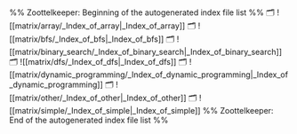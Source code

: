%% Zoottelkeeper: Beginning of the autogenerated index file list  %%
🗂️ ![[matrix/array/_Index_of_array|_Index_of_array]]
🗂️ ![[matrix/bfs/_Index_of_bfs|_Index_of_bfs]]
🗂️ ![[matrix/binary_search/_Index_of_binary_search|_Index_of_binary_search]]
🗂️ ![[matrix/dfs/_Index_of_dfs|_Index_of_dfs]]
🗂️ ![[matrix/dynamic_programming/_Index_of_dynamic_programming|_Index_of_dynamic_programming]]
🗂️ ![[matrix/other/_Index_of_other|_Index_of_other]]
🗂️ ![[matrix/simple/_Index_of_simple|_Index_of_simple]]
%% Zoottelkeeper: End of the autogenerated index file list  %%
